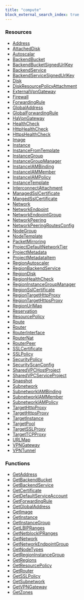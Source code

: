 ```yaml
---
title: "compute"
block_external_search_index: true
---
```


<!-- WARNING: this file was generated by Pulumi Docs Generator. -->
<!-- Do not edit by hand unless you're certain you know what you are doing! -->

<style>
  table td p { margin-top: 0; margin-bottom: 0; }
</style>

<h3>Resources</h3>
<ul class="api">
    <li><a href="address"><span class="symbol resource"></span>Address</a></li>
    <li><a href="attacheddisk"><span class="symbol resource"></span>AttachedDisk</a></li>
    <li><a href="autoscalar"><span class="symbol resource"></span>Autoscalar</a></li>
    <li><a href="backendbucket"><span class="symbol resource"></span>BackendBucket</a></li>
    <li><a href="backendbucketsignedurlkey"><span class="symbol resource"></span>BackendBucketSignedUrlKey</a></li>
    <li><a href="backendservice"><span class="symbol resource"></span>BackendService</a></li>
    <li><a href="backendservicesignedurlkey"><span class="symbol resource"></span>BackendServiceSignedUrlKey</a></li>
    <li><a href="disk"><span class="symbol resource"></span>Disk</a></li>
    <li><a href="diskresourcepolicyattachment"><span class="symbol resource"></span>DiskResourcePolicyAttachment</a></li>
    <li><a href="externalvpngateway"><span class="symbol resource"></span>ExternalVpnGateway</a></li>
    <li><a href="firewall"><span class="symbol resource"></span>Firewall</a></li>
    <li><a href="forwardingrule"><span class="symbol resource"></span>ForwardingRule</a></li>
    <li><a href="globaladdress"><span class="symbol resource"></span>GlobalAddress</a></li>
    <li><a href="globalforwardingrule"><span class="symbol resource"></span>GlobalForwardingRule</a></li>
    <li><a href="havpngateway"><span class="symbol resource"></span>HaVpnGateway</a></li>
    <li><a href="healthcheck"><span class="symbol resource"></span>HealthCheck</a></li>
    <li><a href="httphealthcheck"><span class="symbol resource"></span>HttpHealthCheck</a></li>
    <li><a href="httpshealthcheck"><span class="symbol resource"></span>HttpsHealthCheck</a></li>
    <li><a href="image"><span class="symbol resource"></span>Image</a></li>
    <li><a href="instance"><span class="symbol resource"></span>Instance</a></li>
    <li><a href="instancefromtemplate"><span class="symbol resource"></span>InstanceFromTemplate</a></li>
    <li><a href="instancegroup"><span class="symbol resource"></span>InstanceGroup</a></li>
    <li><a href="instancegroupmanager"><span class="symbol resource"></span>InstanceGroupManager</a></li>
    <li><a href="instanceiambinding"><span class="symbol resource"></span>InstanceIAMBinding</a></li>
    <li><a href="instanceiammember"><span class="symbol resource"></span>InstanceIAMMember</a></li>
    <li><a href="instanceiampolicy"><span class="symbol resource"></span>InstanceIAMPolicy</a></li>
    <li><a href="instancetemplate"><span class="symbol resource"></span>InstanceTemplate</a></li>
    <li><a href="interconnectattachment"><span class="symbol resource"></span>InterconnectAttachment</a></li>
    <li><a href="managedsslcertificate"><span class="symbol resource"></span>ManagedSslCertificate</a></li>
    <li><a href="mangedsslcertificate"><span class="symbol resource"></span>MangedSslCertificate</a></li>
    <li><a href="network"><span class="symbol resource"></span>Network</a></li>
    <li><a href="networkendpoint"><span class="symbol resource"></span>NetworkEndpoint</a></li>
    <li><a href="networkendpointgroup"><span class="symbol resource"></span>NetworkEndpointGroup</a></li>
    <li><a href="networkpeering"><span class="symbol resource"></span>NetworkPeering</a></li>
    <li><a href="networkpeeringroutesconfig"><span class="symbol resource"></span>NetworkPeeringRoutesConfig</a></li>
    <li><a href="nodegroup"><span class="symbol resource"></span>NodeGroup</a></li>
    <li><a href="nodetemplate"><span class="symbol resource"></span>NodeTemplate</a></li>
    <li><a href="packetmirroring"><span class="symbol resource"></span>PacketMirroring</a></li>
    <li><a href="projectdefaultnetworktier"><span class="symbol resource"></span>ProjectDefaultNetworkTier</a></li>
    <li><a href="projectmetadata"><span class="symbol resource"></span>ProjectMetadata</a></li>
    <li><a href="projectmetadataitem"><span class="symbol resource"></span>ProjectMetadataItem</a></li>
    <li><a href="regionautoscaler"><span class="symbol resource"></span>RegionAutoscaler</a></li>
    <li><a href="regionbackendservice"><span class="symbol resource"></span>RegionBackendService</a></li>
    <li><a href="regiondisk"><span class="symbol resource"></span>RegionDisk</a></li>
    <li><a href="regionhealthcheck"><span class="symbol resource"></span>RegionHealthCheck</a></li>
    <li><a href="regioninstancegroupmanager"><span class="symbol resource"></span>RegionInstanceGroupManager</a></li>
    <li><a href="regionsslcertificate"><span class="symbol resource"></span>RegionSslCertificate</a></li>
    <li><a href="regiontargethttpproxy"><span class="symbol resource"></span>RegionTargetHttpProxy</a></li>
    <li><a href="regiontargethttpsproxy"><span class="symbol resource"></span>RegionTargetHttpsProxy</a></li>
    <li><a href="regionurlmap"><span class="symbol resource"></span>RegionUrlMap</a></li>
    <li><a href="reservation"><span class="symbol resource"></span>Reservation</a></li>
    <li><a href="resourcepolicy"><span class="symbol resource"></span>ResourcePolicy</a></li>
    <li><a href="route"><span class="symbol resource"></span>Route</a></li>
    <li><a href="router"><span class="symbol resource"></span>Router</a></li>
    <li><a href="routerinterface"><span class="symbol resource"></span>RouterInterface</a></li>
    <li><a href="routernat"><span class="symbol resource"></span>RouterNat</a></li>
    <li><a href="routerpeer"><span class="symbol resource"></span>RouterPeer</a></li>
    <li><a href="sslcertificate"><span class="symbol resource"></span>SSLCertificate</a></li>
    <li><a href="sslpolicy"><span class="symbol resource"></span>SSLPolicy</a></li>
    <li><a href="securitypolicy"><span class="symbol resource"></span>SecurityPolicy</a></li>
    <li><a href="securityscanconfig"><span class="symbol resource"></span>SecurityScanConfig</a></li>
    <li><a href="sharedvpchostproject"><span class="symbol resource"></span>SharedVPCHostProject</a></li>
    <li><a href="sharedvpcserviceproject"><span class="symbol resource"></span>SharedVPCServiceProject</a></li>
    <li><a href="snapshot"><span class="symbol resource"></span>Snapshot</a></li>
    <li><a href="subnetwork"><span class="symbol resource"></span>Subnetwork</a></li>
    <li><a href="subnetworkiambinding"><span class="symbol resource"></span>SubnetworkIAMBinding</a></li>
    <li><a href="subnetworkiammember"><span class="symbol resource"></span>SubnetworkIAMMember</a></li>
    <li><a href="subnetworkiampolicy"><span class="symbol resource"></span>SubnetworkIAMPolicy</a></li>
    <li><a href="targethttpproxy"><span class="symbol resource"></span>TargetHttpProxy</a></li>
    <li><a href="targethttpsproxy"><span class="symbol resource"></span>TargetHttpsProxy</a></li>
    <li><a href="targetinstance"><span class="symbol resource"></span>TargetInstance</a></li>
    <li><a href="targetpool"><span class="symbol resource"></span>TargetPool</a></li>
    <li><a href="targetsslproxy"><span class="symbol resource"></span>TargetSSLProxy</a></li>
    <li><a href="targettcpproxy"><span class="symbol resource"></span>TargetTCPProxy</a></li>
    <li><a href="urlmap"><span class="symbol resource"></span>URLMap</a></li>
    <li><a href="vpngateway"><span class="symbol resource"></span>VPNGateway</a></li>
    <li><a href="vpntunnel"><span class="symbol resource"></span>VPNTunnel</a></li>
</ul>

<h3>Functions</h3>
<ul class="api">
    <li><a href="getaddress"><span class="symbol datasource"></span>GetAddress</a></li>
    <li><a href="getbackendbucket"><span class="symbol datasource"></span>GetBackendBucket</a></li>
    <li><a href="getbackendservice"><span class="symbol datasource"></span>GetBackendService</a></li>
    <li><a href="getcertificate"><span class="symbol datasource"></span>GetCertificate</a></li>
    <li><a href="getdefaultserviceaccount"><span class="symbol datasource"></span>GetDefaultServiceAccount</a></li>
    <li><a href="getforwardingrule"><span class="symbol datasource"></span>GetForwardingRule</a></li>
    <li><a href="getglobaladdress"><span class="symbol datasource"></span>GetGlobalAddress</a></li>
    <li><a href="getimage"><span class="symbol datasource"></span>GetImage</a></li>
    <li><a href="getinstance"><span class="symbol datasource"></span>GetInstance</a></li>
    <li><a href="getinstancegroup"><span class="symbol datasource"></span>GetInstanceGroup</a></li>
    <li><a href="getlbipranges"><span class="symbol datasource"></span>GetLBIPRanges</a></li>
    <li><a href="getnetblockipranges"><span class="symbol datasource"></span>GetNetblockIPRanges</a></li>
    <li><a href="getnetwork"><span class="symbol datasource"></span>GetNetwork</a></li>
    <li><a href="getnetworkendpointgroup"><span class="symbol datasource"></span>GetNetworkEndpointGroup</a></li>
    <li><a href="getnodetypes"><span class="symbol datasource"></span>GetNodeTypes</a></li>
    <li><a href="getregioninstancegroup"><span class="symbol datasource"></span>GetRegionInstanceGroup</a></li>
    <li><a href="getregions"><span class="symbol datasource"></span>GetRegions</a></li>
    <li><a href="getresourcepolicy"><span class="symbol datasource"></span>GetResourcePolicy</a></li>
    <li><a href="getrouter"><span class="symbol datasource"></span>GetRouter</a></li>
    <li><a href="getsslpolicy"><span class="symbol datasource"></span>GetSSLPolicy</a></li>
    <li><a href="getsubnetwork"><span class="symbol datasource"></span>GetSubnetwork</a></li>
    <li><a href="getvpngateway"><span class="symbol datasource"></span>GetVPNGateway</a></li>
    <li><a href="getzones"><span class="symbol datasource"></span>GetZones</a></li>
</ul>

